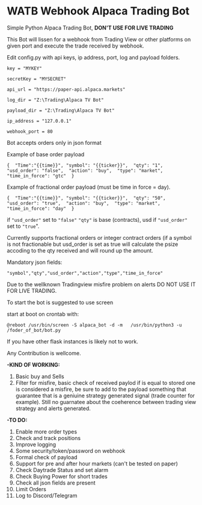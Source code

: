# WATB Webhook Alpaca Trading Bot
Simple Python Alpaca Trading Bot, **DON'T USE FOR LIVE TRADING**

This Bot will lissen for a webhook from Trading View or other platforms on given port and execute the trade received by webhook.

Edit config.py with api keys, ip address, port, log and payload folders.

`key = "MYKEY"`

`secretKey = "MYSECRET"`

`api_url = "https://paper-api.alpaca.markets"`

`log_dir = "Z:\Trading\Alpaca TV Bot"`

`payload_dir = "Z:\Trading\Alpaca TV Bot"`

`ip_address = "127.0.0.1"`

`webhook_port = 80`

Bot accepts orders only in json format

Example of base order payload

`{ 
"Time":"{{time}}",
"symbol": "{{ticker}}", 
"qty": "1", 
"usd_order": "false", 
"action": "buy", 
"type": "market",
"time_in_force": "gtc" 
}`

Example of fractional order payload (must be time in force = day).

`{ 
"Time":"{{time}}",
"symbol": "{{ticker}}", 
"qty": "50", 
"usd_order": "true", 
"action": "buy", 
"type": "market",
"time_in_force": "day" 
}
`

if `"usd_order"` set to `"false"` `"qty"` is base (contracts), usd if `"usd_order"` set to `"true`".

Currently supports fractional orders or integer contract orders (if a symbol is not fractionable but usd_order is set as true will calculate the psize accoding to the qty received and will round up the amount.

Mandatory json fields: 

`"symbol","qty","usd_order","action","type","time_in_force"`

Due to the wellknown Tradingview misfire problem on alerts DO NOT USE IT FOR LIVE TRADING.

To start the bot is suggested to use screen

start at boot on crontab with:

`@reboot /usr/bin/screen -S alpaca_bot -d -m   /usr/bin/python3 -u /foder_of_bot/bot.py`

If you have other flask instances is likely not to work.


Any Contribution is wellcome.

**-KIND OF WORKING:**

1. Basic buy and Sells
2. Filter for misfire, basic check of received paylod if is equal to stored one is considered a misfire, be sure to add to the payload something that guarantee that is a geniuine strategy generated signal (trade counter for example). Still no guarnatee about the coeherence between trading view strategy and alerts generated.

**-TO DO:**

1. Enable more order types
2. Check and track positions 
3. Improve logging
4. Some security/token/password on webhook
5. Formal check of payload
6. Support for pre and after hour markets (can't be tested on paper)
7. Check Daytrade Status and set alarm
8. Check Buying Power for short trades
9. Check all json fields are present
10. Limit Orders
11. Log to Discord/Telegram

